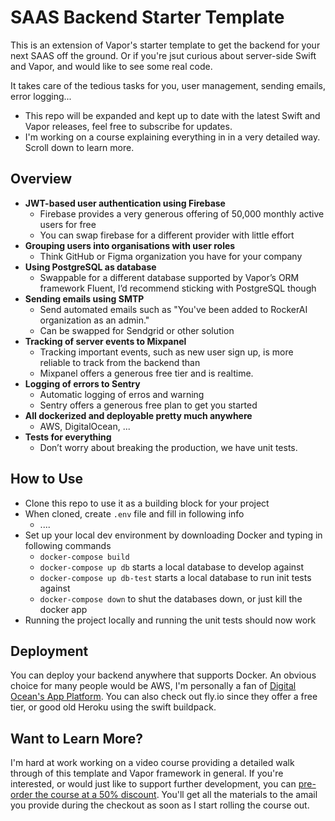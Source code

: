 # SAAS Backend Starter Template
This is an extension of Vapor's starter template to get the backend for your next SAAS off the ground. Or if you're jsut curious about server-side Swift and Vapor, and would like to see some real code.

It takes care of the tedious tasks for you, user management, sending emails, error logging...

- This repo will be expanded and kept up to date with the latest Swift and Vapor releases, feel free to subscribe for updates.
- I'm working on a course explaining everything in in a very detailed way. Scroll down to learn more.

## Overview
- **JWT-based user authentication using Firebase**
  - Firebase provides a very generous offering of 50,000 monthly active users for free
  - You can swap firebase for a different provider with little effort
- **Grouping users into organisations with user roles**
  - Think GitHub or Figma organization you have for your company
- **Using PostgreSQL as database**
  - Swappable for a different database supported by Vapor’s ORM framework Fluent, I’d recommend sticking with PostgreSQL though
- **Sending emails using SMTP**
  - Send automated emails such as "You've been added to RockerAI organization as an admin."
  - Can be swapped for Sendgrid or other solution
- **Tracking of server events to Mixpanel**
  - Tracking important events, such as new user sign up, is more reliable to track from the backend than
  - Mixpanel offers a generous free tier and is realtime.
- **Logging of errors to Sentry**
  - Automatic logging of erros and warning
  - Sentry offers a generous free plan to get you started
- **All dockerized and deployable pretty much anywhere**
  - AWS, DigitalOcean, ...
- **Tests for everything**
  - Don’t worry about breaking the production, we have unit tests.


 
## How to Use
- Clone this repo to use it as a building block for your project
- When cloned, create `.env` file and fill in following info
  - ....
- Set up your local dev environment by downloading Docker and typing in following commands
  - `docker-compose build`
  - `docker-compose up db` starts a local database to develop against
  - `docker-compose up db-test` starts a local database to run init tests against
  - `docker-compose down` to shut the databases down, or just kill the docker app
- Running the project locally and running the unit tests should now work



## Deployment
You can deploy your backend anywhere that supports Docker. An obvious choice for many people would be AWS, I'm personally a fan of [Digital Ocean's App Platform](https://m.do.co/c/9e21fc78af92). 
You can also check out fly.io since they offer a free tier, or good old Heroku using the swift buildpack.



## Want to Learn More?
I'm hard at work working on a video course providing a detailed walk through of this template and Vapor framework in general. If you're interested, or would just like to support further development, you can [pre-order the course at a 50% discount](https://buy.stripe.com/4gwbLy5X02MqaModQQ). You'll get all the materials to the amail you provide during the checkout as soon as I start rolling the course out.

